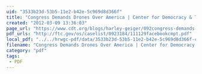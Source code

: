 ```yaml
---
uid: "3533b23d-53b5-11e2-b42e-5c969d8d366f"
title: "Congress Demands Drones Over America | Center for Democracy & Technology"
created: "2012-03-09 13:36:03"
page_url: "https://www.cdt.org/blogs/harley-geiger/092congress-demands-drones-over-america"
pdf_urls: "http://ftc.gov/os/caselist/0923184/111129facebookcmpt.pdf"
local_pdf: "../../hrwgc-pdf/data/3533b23d-53b5-11e2-b42e-5c969d8d366f-congress-demands-drones-over-america-center-for-democracy-technology.pdf"
filename: "Congress Demands Drones Over America | Center for Democracy & Technology.html"
category: "pdf"
tags: 
 - PDF
---
```

